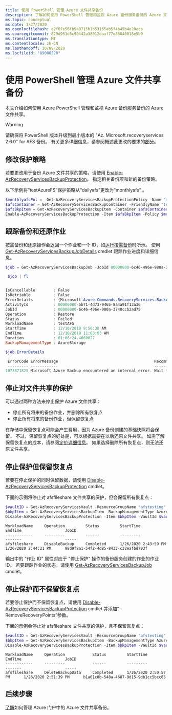 ```yaml
---
title: 使用 PowerShell 管理 Azure 文件共享备份
description: 了解如何使用 PowerShell 管理和监视 Azure 备份服务备份的 Azure 文件共享。
ms.topic: conceptual
ms.date: 1/27/2020
ms.openlocfilehash: e2f07e56fb9a8715b1b53165ab5f4b45b4e20ccb
ms.sourcegitcommit: 829d951d5c90442a38012daaf77e86046018e5b9
ms.translationtype: MT
ms.contentlocale: zh-CN
ms.lasthandoff: 10/09/2020
ms.locfileid: "89000220"
---
```

# <a name="manage-azure-file-share-backups-with-powershell"></a>使用 PowerShell 管理 Azure 文件共享备份

本文介绍如何使用 Azure PowerShell 管理和监视 Azure 备份服务备份的 Azure 文件共享。

> [!WARNING]
> 请确保将 PowerShell 版本升级到最小版本的 "Az. Microsoft.recoveryservices 2.6.0" for AFS 备份。 有关更多详细信息，请参阅概述此更改的要求的[部分](backup-azure-afs-automation.md#important-notice-backup-item-identification)。

## <a name="modify-the-protection-policy"></a>修改保护策略

若要更改用于备份 Azure 文件共享的策略，请使用 [Enable-AzRecoveryServicesBackupProtection](/powershell/module/az.recoveryservices/enable-azrecoveryservicesbackupprotection)。 指定相关备份项和新的备份策略。

以下示例将“testAzureFS”保护策略从“dailyafs”更改为“monthlyafs”  。

```powershell
$monthlyafsPol =  Get-AzRecoveryServicesBackupProtectionPolicy -Name "monthlyafs"
$afsContainer = Get-AzRecoveryServicesBackupContainer -FriendlyName "testStorageAcct" -ContainerType AzureStorage
$afsBkpItem = Get-AzRecoveryServicesBackupItem -Container $afsContainer -WorkloadType AzureFiles -Name "testAzureFS"
Enable-AzRecoveryServicesBackupProtection -Item $afsBkpItem -Policy $monthlyafsPol
```

## <a name="track-backup-and-restore-jobs"></a>跟踪备份和还原作业

按需备份和还原操作会返回一个作业和一个 ID，如[运行按需备份](backup-azure-afs-automation.md#trigger-an-on-demand-backup)时所示。 使用 [Get-AzRecoveryServicesBackupJobDetails](/powershell/module/az.recoveryservices/get-azrecoveryservicesbackupjob) cmdlet 跟踪作业进度和详细信息。

```powershell
$job = Get-AzRecoveryServicesBackupJob -JobId 00000000-6c46-496e-980a-3740ccb2ad75 -VaultId $vaultID

 $job | fl


IsCancellable        : False
IsRetriable          : False
ErrorDetails         : {Microsoft.Azure.Commands.RecoveryServices.Backup.Cmdlets.Models.AzureFileShareJobErrorInfo}
ActivityId           : 00000000-5b71-4d73-9465-8a4a91f13a36
JobId                : 00000000-6c46-496e-980a-3740ccb2ad75
Operation            : Restore
Status               : Failed
WorkloadName         : testAFS
StartTime            : 12/10/2018 9:56:38 AM
EndTime              : 12/10/2018 11:03:03 AM
Duration             : 01:06:24.4660027
BackupManagementType : AzureStorage

$job.ErrorDetails

 ErrorCode ErrorMessage                                          Recommendations
 --------- ------------                                          ---------------
1073871825 Microsoft Azure Backup encountered an internal error. Wait for a few minutes and then try the operation again. If the issue persists, please contact Microsoft support.
```

## <a name="stop-protection-on-a-file-share"></a>停止对文件共享的保护

可以通过两种方法来停止保护 Azure 文件共享：

* 停止所有将来的备份作业，并删除所有恢复点
* 停止所有将来的备份作业，但保留恢复点

在存储中保留恢复点可能会产生费用，因为 Azure 备份创建的基础快照将会保留。 不过，保留恢复点的好处是，可以根据需要在以后还原文件共享。 如需了解保留恢复点的成本，请参阅[定价详细信息](https://azure.microsoft.com/pricing/details/storage/files/)。 如果选择删除所有恢复点，则无法还原文件共享。

## <a name="stop-protection-and-retain-recovery-points"></a>停止保护但保留恢复点

若要在停止保护的同时保留数据，请使用 [Disable-AzRecoveryServicesBackupProtection](/powershell/module/az.recoveryservices/disable-azrecoveryservicesbackupprotection) cmdlet。

下面的示例将停止对 afsfileshare 文件共享的保护，但会保留所有恢复点：

```powershell
$vaultID = Get-AzRecoveryServicesVault -ResourceGroupName "afstesting" -Name "afstest" | select -ExpandProperty ID
$bkpItem = Get-AzRecoveryServicesBackupItem -BackupManagementType AzureStorage -WorkloadType AzureFiles -Name "afsfileshare" -VaultId $vaultID
Disable-AzRecoveryServicesBackupProtection -Item $bkpItem -VaultId $vaultID
```

```output
WorkloadName     Operation         Status         StartTime                 EndTime                   JobID
------------     ---------         ------         ---------                 -------                   -----
afsfileshare     DisableBackup     Completed      1/26/2020 2:43:59 PM      1/26/2020 2:44:21 PM      98d9f8a1-54f2-4d85-8433-c32eafbd793f
```

输出中的 "作业 ID" 属性对应于 "停止保护" 操作的备份服务创建的作业的作业 ID。 若要跟踪作业的状态，请使用 [Get-AzRecoveryServicesBackupJob](/powershell/module/az.recoveryservices/get-azrecoveryservicesbackupjob) cmdlet。

## <a name="stop-protection-without-retaining-recovery-points"></a>停止保护而不保留恢复点

若要停止保护而不保留恢复点，请使用 [Disable-AzRecoveryServicesBackupProtection](/powershell/module/az.recoveryservices/disable-azrecoveryservicesbackupprotection) cmdlet 并添加“-RemoveRecoveryPoints”参数。

下面的示例会停止对 afsfileshare 文件共享的保护，且不保留恢复点：

```powershell
$vaultID = Get-AzRecoveryServicesVault -ResourceGroupName "afstesting" -Name "afstest" | select -ExpandProperty ID
$bkpItem = Get-AzRecoveryServicesBackupItem -BackupManagementType AzureStorage -WorkloadType AzureFiles -Name "afsfileshare" -VaultId $vaultID
Disable-AzRecoveryServicesBackupProtection -Item $bkpItem -VaultId $vaultID -RemoveRecoveryPoints
```

```output
WorkloadName     Operation            Status         StartTime                 EndTime                   JobID
------------     ---------            ------         ---------                 -------                   -----
afsfileshare     DeleteBackupData     Completed      1/26/2020 2:50:57 PM      1/26/2020 2:51:39 PM      b1a61c0b-548a-4687-9d15-9db1cc5bcc85
```

## <a name="next-steps"></a>后续步骤

[了解](manage-afs-backup.md)如何管理 Azure 门户中的 Azure 文件共享备份。
